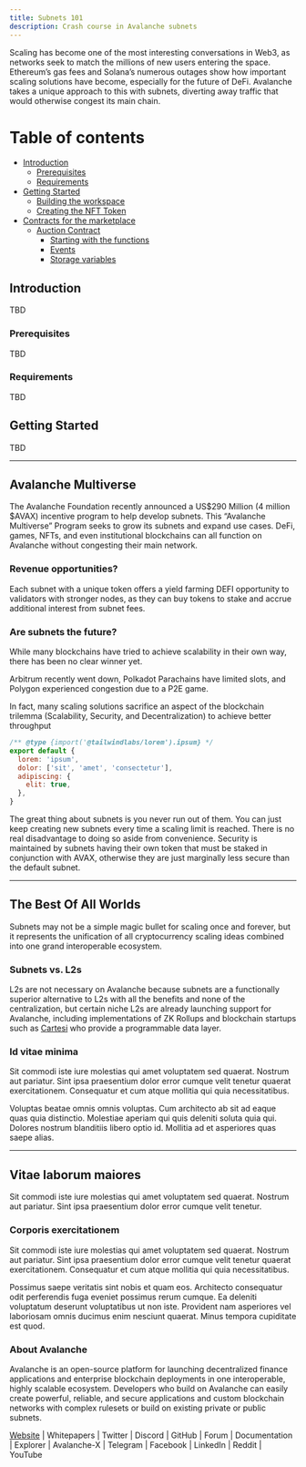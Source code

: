 ```yaml
---
title: Subnets 101
description: Crash course in Avalanche subnets
---
```


Scaling has become one of the most interesting conversations in Web3, as networks seek to match the millions of new users entering the space. Ethereum’s gas fees and Solana’s numerous outages show how important scaling solutions have become, especially for the future of DeFi. Avalanche takes a unique approach to this with subnets, diverting away traffic that would otherwise congest its main chain.

# Table of contents

- [Introduction](#introduction)
  - [Prerequisites](#prerequisites)
  - [Requirements](#requirements)
- [Getting Started](#getting-started)
  - [Building the workspace](#building-the-workspace)
  - [Creating the NFT Token](#creating-the-nft-token)
- [Contracts for the marketplace](#contracts-for-the-marketplace)
  - [Auction Contract](#auction-contract)
    - [Starting with the functions](#starting-with-the-functions)
    - [Events](#events)
    - [Storage variables](#storage-variables)


## Introduction

TBD

### Prerequisites

TBD

### Requirements

TBD

## Getting Started

TBD

---

## Avalanche Multiverse

The Avalanche Foundation recently announced a US$290 Million (4 million $AVAX) incentive program to help develop subnets. This “Avalanche Multiverse” Program seeks to grow its subnets and expand use cases. DeFi, games, NFTs, and even institutional blockchains can all function on Avalanche without congesting their main network.

### Revenue opportunities?

Each subnet with a unique token offers a yield farming DEFI opportunity to validators with stronger nodes, as they can buy tokens to stake and accrue additional interest from subnet fees.

### Are subnets the future?

While many blockchains have tried to achieve scalability in their own way, there has been no clear winner yet.

Arbitrum recently went down, Polkadot Parachains have limited slots, and Polygon experienced congestion due to a P2E game.

In fact, many scaling solutions sacrifice an aspect of the blockchain trilemma (Scalability, Security, and Decentralization) to achieve better throughput

```js
/** @type {import('@tailwindlabs/lorem').ipsum} */
export default {
  lorem: 'ipsum',
  dolor: ['sit', 'amet', 'consectetur'],
  adipiscing: {
    elit: true,
  },
}
```

The great thing about subnets is you never run out of them. You can just keep creating new subnets every time a scaling limit is reached. There is no real disadvantage to doing so aside from convenience. Security is maintained by subnets having their own token that must be staked in conjunction with AVAX, otherwise they are just marginally less secure than the default subnet.

---

## The Best Of All Worlds

Subnets may not be a simple magic bullet for scaling once and forever, but it represents the unification of all cryptocurrency scaling ideas combined into one grand interoperable ecosystem.

### Subnets vs. L2s

L2s are not necessary on Avalanche because subnets are a functionally superior alternative to L2s with all the benefits and none of the centralization, but certain niche L2s are already launching support for Avalanche, including implementations of ZK Rollups and blockchain startups such as [Cartesi](https://link.medium.com/sZ9KlHvbPeb) who provide a programmable data layer.

### Id vitae minima

Sit commodi iste iure molestias qui amet voluptatem sed quaerat. Nostrum aut pariatur. Sint ipsa praesentium dolor error cumque velit tenetur quaerat exercitationem. Consequatur et cum atque mollitia qui quia necessitatibus.

Voluptas beatae omnis omnis voluptas. Cum architecto ab sit ad eaque quas quia distinctio. Molestiae aperiam qui quis deleniti soluta quia qui. Dolores nostrum blanditiis libero optio id. Mollitia ad et asperiores quas saepe alias.

---

## Vitae laborum maiores

Sit commodi iste iure molestias qui amet voluptatem sed quaerat. Nostrum aut pariatur. Sint ipsa praesentium dolor error cumque velit tenetur.

### Corporis exercitationem

Sit commodi iste iure molestias qui amet voluptatem sed quaerat. Nostrum aut pariatur. Sint ipsa praesentium dolor error cumque velit tenetur quaerat exercitationem. Consequatur et cum atque mollitia qui quia necessitatibus.

Possimus saepe veritatis sint nobis et quam eos. Architecto consequatur odit perferendis fuga eveniet possimus rerum cumque. Ea deleniti voluptatum deserunt voluptatibus ut non iste. Provident nam asperiores vel laboriosam omnis ducimus enim nesciunt quaerat. Minus tempora cupiditate est quod.

### About Avalanche

Avalanche is an open-source platform for launching decentralized finance applications and enterprise blockchain deployments in one interoperable, highly scalable ecosystem. Developers who build on Avalanche can easily create powerful, reliable, and secure applications and custom blockchain networks with complex rulesets or build on existing private or public subnets.

[Website](https://www.avax.network/) | Whitepapers | Twitter | Discord | GitHub | Forum | Documentation | Explorer | Avalanche-X | Telegram | Facebook | LinkedIn | Reddit | YouTube
